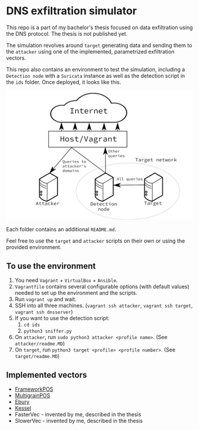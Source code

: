 # DNS exfiltration simulator
This repo is a part of my bachelor's thesis focused on data exfiltration using the DNS protocol. The thesis is not published yet.

The simulation revolves around `target` generating data and sending them to the `attacker` using one of the implemented, parametrized exfiltration vectors.

This repo also contains an environment to test the simulation, including a `Detection node` with a `Suricata` instance as well as the detection script in the `ids` folder. Once deployed, it looks like this.

![Simulation evironment](infra.jpg)

Each folder contains an additional `README.md`.

Feel free to use the `target` and `attacker` scripts on their own or using the provided environment.

## To use the environment
1. You need `Vagrant` + `VirtualBox` + `Ansible`.
2. `Vagrantfile` contains several configurable options (with default values) needed to set up the environment and the scripts.
3. Run `vagrant up` and wait.
4. SSH into all three machines. (`vagrant ssh attacker`, `vagrant ssh target`, `vagrant ssh dnsserver`)
5. If you want to use the detection script:
   1. `cd ids`
   2. `python3 sniffer.py`
6. On `attacker`, run `sudo python3 attacker <profile name>`. (See `attacker/readme.MD`)
7. On `target`, run `python3 target <profile> <profile number>`. (See `target/readme.MD`)

## Implemented vectors
- [FrameworkPOS](https://www.gdatasoftware.com/blog/2014/10/23942-new-frameworkpos-variant-exfiltrates-data-via-dns-requests)
- [MultigrainPOS](https://www.fireeye.com/blog/threat-research/2016/04/multigrain_pointo.html)
- [Ebury](https://www.welivesecurity.com/wp-content/uploads/2014/03/operation_windigo.pdf)
- [Kessel](https://www.welivesecurity.com/wp-content/uploads/2018/12/ESET-The_Dark_Side_of_the_ForSSHe.pdf)
- FasterVec - invented by me, described in the thesis
- SlowerVec - invented by me, described in the thesis
